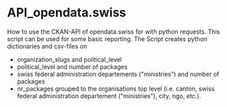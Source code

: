 # <How to> API_opendata.swiss

How to use the CKAN-API of opendata.swiss for with python requests. This script can be used for some basic reporting. The Script creates python dictionaries and csv-files on 
- organization_slugs and political_level
- political_level and number of packages
- swiss federal administration departements ("ministries") and number of packages
- nr_packages grouped to the organisations top level (i.e. canton, swiss federal administration departement ("ministries"), city, ngo, etc.).

